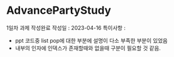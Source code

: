 # AdvancePartyStudy

1일차 과제 작성완료
작성일 : 2023-04-16
특이사항 : 
 - ppt 코드중 list pop에 대한 부분에 설명이 다소 부족한 부분이 있었음
 - 내부의 인자에 인덱스가 존재할때와 없을때 구분이 필요할 것 같음.

